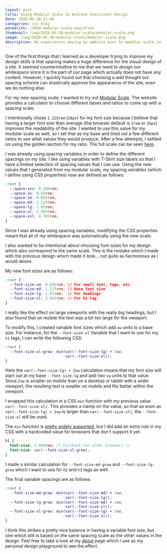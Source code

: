 ```yaml
---
layout: post
title: Using Modular Scale to Achieve Consistent Design
date: 2020-05-20 21:46
categories: css blog
permalink: /2020-modular-scale-migration
thumbnail: /img/2020-05-20-modular-scale/modular-scale.png
image: /img/2020-05-20-modular-scale/modular-scale.png
description: My experiences moving my website over to modular scale in order to have more consistent spacing
---
```


One of the first things that I learned as a developer trying to improve my design skills is that spacing makes a huge difference for the visual design of a site.
It seemed counterintuitive to me that we need to _design_ our whitespace since it is the part of our page which actually does not have any content.
However, I quickly found out that choosing a well thought out spacing scheme can drastically approve the appearance of the site, even we do nothing else.

For my new spacing scale, I wanted to try out [Modular Scale](https://www.modularscale.com/).
The website provides a calculator to choose different bases and ratios to come up with a spacing scale.

I intentionally chose `1.125rem` (`18px`) for my font size because I believe that having a larger font size than average (the browser default is `1rem` or `16px`) improves the readability of the site.
I wanted to use this value for my modular scale as well, so I set that as my base and tried out a few different ratios to see what values they would produce.
After a few attempts, I settled on using the golden section for my ratio.
The full scale can be seen [here](https://www.modularscale.com/?1.125&rem&1.618).

I was already using spacing variables in order to define the different spacings on my site.
I like using variables with T-Shirt size labels so that I have a limited selection of spacing values that I can use.
Using the new values that I generated from my modular scale, my spacing variables (which I define using CSS properties) now are defined as follows:

```css
:root {
  --space-xxs: 0.266rem;
  --space-xs: 0.43rem;
  --space-sm: 0.695rem;
  --space-md: 1.125rem;
  --space-lg: 1.82rem;
  --space-xl: 2.945rem;
  --space-xxl: 4.765rem;
}
```

Since I was already using spacing variables,
modifying the CSS properties meant that all of my whitespace was automatically using the new scale.

I also wanted to be intentional about choosing font-sizes for my design which also correspond to the same scale.
This is the mistake which I made with the previous design which made it look... not quite as harmonious as I would desire.

My new font sizes are as follows:

```css
:root {
  --font-size-sm: 0.695rem; // For small text, tags, etc.
  --font-size-md: 1.125rem; // Base font size
  --font-size-lg: 1.82rem;  // For headings
  --font-size-xl: 2.945rem; // For h1 tag
}
```

I really like the effect on large viewports with the really big headings,
but I also found that on mobile the text was a bit too large for the viewport.

To modify this, I created variable font sizes which add `vw` units to a base size.
For instance, for the `--font-size-xl` Variable that I want to use for my `h1` tags,
I can write the following CSS:

```css
:root {
  --font-size-xl-grow: min(var(--font-size-lg) + 2vw,
                           var(--font-size-xl));
}
```

Here the `var(--font-size-lg) + 2vw` calculation means that my font size will start out at my base `--font-size-lg` and add two `vw` units to that value.
Since `2vw` is smaller on mobile than on a desktop or tablet with a wider viewport,
the resulting text is smaller on mobile and fits better within the viewport.

I wrapped this calculation in a CSS `min` function with my previous value `var(--font-size-xl)`.
This provides a clamp on the value,
so that as soon as `var(--font-size-lg) + 2vw` is larger than `var(--font-size-xl)`,
the `--font-size-xl` will be used.

The `min` function is [pretty widely supported](https://caniuse.com/#feat=css-math-functions),
but I did add an extra rule in my CSS with a hardcoded value for browsers that don't support it yet.

```css
h1 {
  font-size: 2.945rem; /* Fallback for older browsers */
  font-size: var(--font-size-xl-grow);
}
```

I made a similar calculation for `--font-size-md-grow` and `--font-size-lg-grow` which I want to use for `h2` and `h3` tags as well.

The final variable spacings are as follows:

```css
:root {
  --font-size-md-grow: min(var(--font-size-md) + 1vw,
                           var(--font-size-lg));
  --font-size-lg-grow: min(var(--font-size-md) + 2vw,
                           var(--font-size-xl));
  --font-size-xl-grow: min(var(--font-size-lg) + 2vw,
                           var(--font-size-xl));
}
```

I think this strikes a pretty nice balance in having a variable font size,
but one which still is based on the same spacing scale as the other values in the design.
Feel free to take a look at my [about](/about) page which I use as my personal design playground to see the effect.
